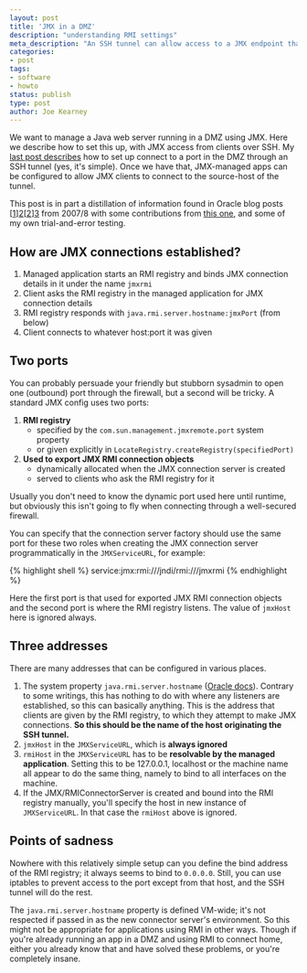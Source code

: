 ```yaml
---
layout: post
title: 'JMX in a DMZ'
description: "understanding RMI settings"
meta_description: "An SSH tunnel can allow access to a JMX endpoint that is only exposed to the local machine."
categories:
- post
tags:
- software
- howto
status: publish
type: post
author: Joe Kearney
---
```

We want to manage a Java web server running in a DMZ using JMX. Here we describe how to set this up, with JMX access from clients over SSH. My [last post describes][1] how to set up connect to a port in the DMZ through an SSH tunnel (yes, it's simple). Once we have that, JMX-managed apps can be configured to allow JMX clients to connect to the source-host of the tunnel.

This post is in part a distillation of information found in Oracle blog posts [[1]][2][[2]][3] from 2007/8 with some contributions from [this one][4], and some of my own trial-and-error testing.

## How are JMX connections established?

1. Managed application starts an RMI registry and binds JMX connection details in it under the name `jmxrmi`
2. Client asks the RMI registry in the managed application for JMX connection details
3. RMI registry responds with `java.rmi.server.hostname:jmxPort` (from below)
4. Client connects to whatever host:port it was given

## Two ports

You can probably persuade your friendly but stubborn sysadmin to open one (outbound) port through the firewall, but a second will be tricky. A standard JMX config uses two ports:

1. **RMI registry**
    * specified by the `com.sun.management.jmxremote.port` system property
    * or given explicitly in `LocateRegistry.createRegistry(specifiedPort)`
2. **Used to export JMX RMI connection objects**
    * dynamically allocated when the JMX connection server is created
    * served to clients who ask the RMI registry for it

Usually you don't need to know the dynamic port used here until runtime, but obviously this isn't going to fly when connecting through a well-secured firewall.

You can specify that the connection server factory should use the same port for these two roles when creating the JMX connection server programmatically in the `JMXServiceURL`, for example:

{% highlight shell %}
service:jmx:rmi:///jndi/rmi:///jmxrmi
{% endhighlight %}

Here the first port is that used for exported JMX RMI connection objects and the second port is where the RMI registry listens. The value of `jmxHost` here is ignored always.

## Three addresses

There are many addresses that can be configured in various places.

1. The system property `java.rmi.server.hostname` ([Oracle docs][5]). Contrary to some writings, this has nothing to do with where any listeners are established, so this can basically anything. This is the address that clients are given by the RMI registry, to which they attempt to make JMX connections. **So this should be the name of the host originating the SSH tunnel.**
2. `jmxHost` in the `JMXServiceURL`, which is **always ignored**
3. `rmiHost` in the `JMXServiceURL` has to be **resolvable by the managed application**. Setting this to be 127.0.0.1, localhost or the machine name all appear to do the same thing, namely to bind to all interfaces on the machine.
4. If the JMX/RMIConnectorServer is created and bound into the RMI registry manually, you'll specify the host in new instance of `JMXServiceURL`. In that case the `rmiHost` above is ignored.

## Points of sadness

Nowhere with this relatively simple setup can you define the bind address of the RMI registry; it always seems to bind to `0.0.0.0`. Still, you can use iptables to prevent access to the port except from that host, and the SSH tunnel will do the rest.

The `java.rmi.server.hostname` property is defined VM-wide; it's not respected if passed in as the new connector server's environment. So this might not be appropriate for applications using RMI in other ways. Though if you're already running an app in a DMZ and using RMI to connect home, either you already know that and have solved these problems, or you're completely insane.

[1]: /posts/jmx-ssh-tunnelling-into-a-dmz "SSH tunnel into a DMZ"
[2]: https://blogs.oracle.com/jmxetc/entry/jmx_connecting_through_firewalls_using "Oracle: JMX - connection through firewalls"
[3]: https://blogs.oracle.com/jmxetc/entry/java_5_premain_rmi_connectors "Oracle - RMI Connectors, Single Port, SSL, and Firewall"
[4]: http://blog.markfeeney.com/2010/10/jmx-through-ssh-tunnel.html "Mark Feeney - JMX through a ssh tunnel"
[5]: http://docs.oracle.com/javase/7/docs/technotes/guides/rmi/javarmiproperties.html "Oracle - java.rmi properties documentation"
